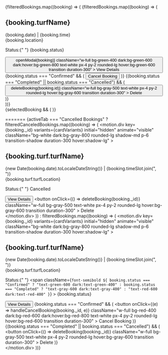 <div className="grid gap-6 sm:grid-cols-2 lg:grid-cols-3">
        {filteredBookings.map((booking) => (
{filteredBookings.map((booking) => (
          <motion.div
            key={booking.id}
            variants={cardVariants}
            initial="hidden"
            animate="visible"
            className="bg-white dark:bg-gray-800 rounded-lg shadow-md p-6 transition-shadow duration-300 hover:shadow-lg"
          >
            <h2 className="text-xl font-semibold mb-2 dark:text-white">{booking.turfName}</h2>
            <div className="flex items-center text-gray-600 dark:text-gray-300 mb-2">
              <FontAwesomeIcon icon={faCalendar} className="mr-2" />
              <span>
                {booking.date} | {booking.time}
              </span>
            </div>
            <div className="flex items-center text-gray-600 dark:text-gray-300 mb-2">
              <FontAwesomeIcon icon={faMapMarkerAlt} className="mr-2" />
              <span>{booking.location}</span>
            </div>
            <p className="mt-4 dark:text-white">
              Status:{" "}
              <span
                className={`font-semibold ${
                  booking.status === "Confirmed"
                    ? "text-green-600 dark:text-green-400"
                    : booking.status === "Completed"
                    ? "text-gray-600 dark:text-gray-400"
                    : "text-red-600 dark:text-red-400"
                }`}
              >
                {booking.status}
              </span>
            </p>
            <div className="mt-4 space-y-2">
              <button
                onClick={() => openModal(booking)} 
                className="w-full bg-green-400 dark:bg-green-600 dark:hover:bg-green-800 text-white px-4 py-2 rounded-lg hover:bg-green-600 transition duration-300"
              >
                View Details
              </button>
                {booking.status === "Confirmed" && (
                  <button className="w-full bg-red-400 dark:bg-red-600 dark:hover:bg-red-800 text-white px-4 py-2 rounded-lg hover:bg-red-600 transition duration-300">
                    Cancel Booking
                  </button>
                )}
                {(booking.status === "Completed" || booking.status === "Cancelled") && (
                  <button
                    onClick={() => deleteBooking(booking.id)}
                    className="w-full bg-gray-500 text-white px-4 py-2 rounded-lg hover:bg-gray-600 transition duration-300"
                  >
                    Delete
                  </button>
                )}
              </div>
            </motion.div>
          ))}
        </div>
        {selectedBooking && (
        <BookingDetailsModal booking={selectedBooking} onClose={closeModal} />
      )}
      </div>

=======
  {activeTab === "Cancelled Bookings"
    ? filteredCanceledBookings.map((booking) => (
        <motion.div
          key={booking._id}
          variants={cardVariants}
          initial="hidden"
          animate="visible"
          className="bg-white dark:bg-gray-800 rounded-lg shadow-md p-6 transition-shadow duration-300 hover:shadow-lg"
        >
          <h2 className="text-xl font-semibold mb-2 dark:text-white">{booking.turf.turfName}</h2>
          <div className="flex items-center text-gray-600 dark:text-gray-300 mb-2">
            <FontAwesomeIcon icon={faCalendar} className="mr-2" />
            <span>
              {new Date(booking.date).toLocaleDateString()} | {booking.timeSlot.join(", ")}
            </span>
          </div>
          <div className="flex items-center text-gray-600 dark:text-gray-300 mb-2">
            <FontAwesomeIcon icon={faMapMarkerAlt} className="mr-2" />
            <span>{booking.turf.turfLocation}</span>
          </div>
          <p className="mt-4 dark:text-white">
            Status:{" "}
            <span className="font-semibold text-red-600 dark:text-red-400">
              Cancelled
            </span>
          </p>
          <div className="mt-4 space-y-2">
            <button className="w-full bg-green-400 dark:bg-green-600 dark:hover:bg-green-800 text-white px-4 py-2 rounded-lg hover:bg-green-600 transition duration-300">
              View Details
            </button>
            <button
              onClick={() => deleteBooking(booking._id)}
              className="w-full bg-gray-500 text-white px-4 py-2 rounded-lg hover:bg-gray-600 transition duration-300"
            >
              Delete
            </button>
          </div>
        </motion.div>
      ))
    : filteredBookings.map((booking) => (
        <motion.div
          key={booking._id}
          variants={cardVariants}
          initial="hidden"
          animate="visible"
          className="bg-white dark:bg-gray-800 rounded-lg shadow-md p-6 transition-shadow duration-300 hover:shadow-lg"
        >
          <h2 className="text-xl font-semibold mb-2 dark:text-white">{booking.turf.turfName}</h2>
          <div className="flex items-center text-gray-600 dark:text-gray-300 mb-2">
            <FontAwesomeIcon icon={faCalendar} className="mr-2" />
            <span>
              {new Date(booking.date).toLocaleDateString()} | {booking.timeSlot.join(", ")}
            </span>
          </div>
          <div className="flex items-center text-gray-600 dark:text-gray-300 mb-2">
            <FontAwesomeIcon icon={faMapMarkerAlt} className="mr-2" />
            <span>{booking.turf.turfLocation}</span>
          </div>
          <p className="mt-4 dark:text-white">
            Status:{" "}
            <span
              className={`font-semibold ${
                booking.status === "Confirmed"
                  ? "text-green-600 dark:text-green-400"
                  : booking.status === "Completed"
                    ? "text-gray-600 dark:text-gray-400"
                    : "text-red-600 dark:text-red-400"
              }`}
            >
              {booking.status}
            </span>
          </p>
          <div className="mt-4 space-y-2">
            <button className="w-full bg-green-400 dark:bg-green-600 dark:hover:bg-green-800 text-white px-4 py-2 rounded-lg hover:bg-green-600 transition duration-300">
              View Details
            </button>
            {booking.status === "Confirmed" && (
              <button
                onClick={(e) => handleCancelBooking(booking._id, e)}
                className="w-full bg-red-400 dark:bg-red-600 dark:hover:bg-red-800 text-white px-4 py-2 rounded-lg hover:bg-red-600 transition duration-300"
              >
                Cancel Booking
              </button>
            )}
            {(booking.status === "Completed" || booking.status === "Cancelled") && (
              <button
                onClick={() => deleteBooking(booking._id)}
                className="w-full bg-gray-500 text-white px-4 py-2 rounded-lg hover:bg-gray-600 transition duration-300"
              >
                Delete
              </button>
            )}
          </div>
        </motion.div>
      ))}
</div>